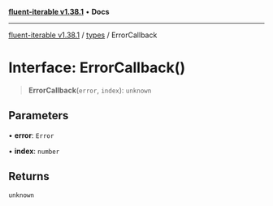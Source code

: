 [**fluent-iterable v1.38.1**](../../README.md) • **Docs**

***

[fluent-iterable v1.38.1](../../README.md) / [types](../README.md) / ErrorCallback

# Interface: ErrorCallback()

> **ErrorCallback**(`error`, `index`): `unknown`

## Parameters

• **error**: `Error`

• **index**: `number`

## Returns

`unknown`
